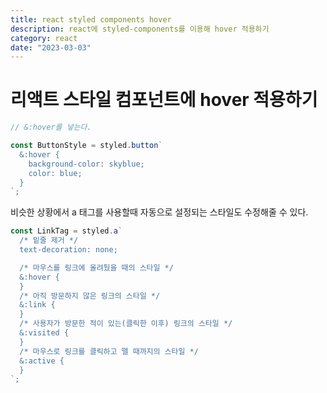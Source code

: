 ```yaml
---
title: react styled components hover
description: react에 styled-components를 이용해 hover 적용하기
category: react
date: "2023-03-03"
---
```


# 리액트 스타일 컴포넌트에 hover 적용하기

```typescript
// &:hover를 넣는다.

const ButtonStyle = styled.button`
  &:hover {
    background-color: skyblue;
    color: blue;
  }
`;
```

비슷한 상황에서 a 태그를 사용할때 자동으로 설정되는 스타일도 수정해줄 수 있다.

```typescript
const LinkTag = styled.a`
  /* 밑줄 제거 */
  text-decoration: none;

  /* 마우스를 링크에 올려뒀을 때의 스타일 */
  &:hover {
  }
  /* 아직 방문하지 않은 링크의 스타일 */
  &:link {
  }
  /* 사용자가 방문한 적이 있는(클릭한 이후) 링크의 스타일 */
  &:visited {
  }
  /* 마우스로 링크를 클릭하고 뗄 때까지의 스타일 */
  &:active {
  }
`;
```
